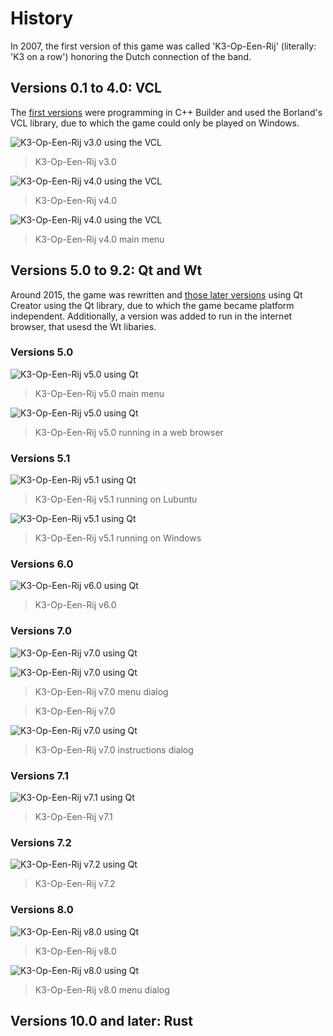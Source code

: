 # History

In 2007, the first version of this game was called 'K3-Op-Een-Rij' (literally: 'K3 on a row')
honoring the Dutch connection of the band.

## Versions 0.1 to 4.0: VCL

The [first versions](https://github.com/richelbilderbeek/K3OpEenRijVcl)
were programming in C++ Builder and used the Borland's VCL library,
due to which the game could only be played on Windows.

![K3-Op-Een-Rij v3.0 using the VCL](K3OpEenRij_3_0.png)

> K3-Op-Een-Rij v3.0

![K3-Op-Een-Rij v4.0 using the VCL](K3OpEenRij_4_0.png)

> K3-Op-Een-Rij v4.0

![K3-Op-Een-Rij v4.0 using the VCL](K3OpEenRijMenu_4_0.png)

> K3-Op-Een-Rij v4.0 main menu

## Versions 5.0 to 9.2: Qt and Wt

Around 2015, the game was rewritten and
[those later versions](https://github.com/richelbilderbeek/K3OpEenRij)
using Qt Creator using the Qt library, due to which the game
became platform independent. Additionally,
a version was added to run in the internet browser,
that usesd the Wt libaries.

### Versions 5.0

![K3-Op-Een-Rij v5.0 using Qt](K3OpEenRijMenu_5_0.png)

> K3-Op-Een-Rij v5.0 main menu

![K3-Op-Een-Rij v5.0 using Qt](K3OpEenRij_5_0.png)

> K3-Op-Een-Rij v5.0 running in a web browser

### Versions 5.1

![K3-Op-Een-Rij v5.1 using Qt](K3OpEenRij_5_1Lubuntu.png)

> K3-Op-Een-Rij v5.1 running on Lubuntu

![K3-Op-Een-Rij v5.1 using Qt](K3OpEenRij_5_1Windows.png)

> K3-Op-Een-Rij v5.1 running on Windows

### Versions 6.0

![K3-Op-Een-Rij v6.0 using Qt](K3OpEenRij_6_0.png)

> K3-Op-Een-Rij v6.0

### Versions 7.0

![K3-Op-Een-Rij v7.0 using Qt](K3OpEenRij_7_0.png)

![K3-Op-Een-Rij v7.0 using Qt](K3OpEenRijMenu_7_0.png)

> K3-Op-Een-Rij v7.0 menu dialog

> K3-Op-Een-Rij v7.0

![K3-Op-Een-Rij v7.0 using Qt](K3OpEenRijInstructions_7_0.png)

> K3-Op-Een-Rij v7.0 instructions dialog

### Versions 7.1

![K3-Op-Een-Rij v7.1 using Qt](K3OpEenRij_7_1.png)

> K3-Op-Een-Rij v7.1

### Versions 7.2

![K3-Op-Een-Rij v7.2 using Qt](K3OpEenRij_7_2.png)

> K3-Op-Een-Rij v7.2

### Versions 8.0

![K3-Op-Een-Rij v8.0 using Qt](K3OpEenRij_8_0.png)

> K3-Op-Een-Rij v8.0

![K3-Op-Een-Rij v8.0 using Qt](K3OpEenRijMenu_8_0.png)

> K3-Op-Een-Rij v8.0 menu dialog

## Versions 10.0 and later: Rust

